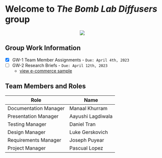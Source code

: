 # Welcome to *The Bomb Lab Diffusers* group

<p align="center">
  <img src="https://i.ytimg.com/vi/E_wLabP6gDw/hqdefault.jpg" />
</p>

## Group Work Information

* [x] GW-1 Team Member Assignments - `Due: April 4th, 2023`
* [ ] GW-2 Research Briefs - `Due: April 12th, 2023`
  * [view e-commerce sample](https://d2l.depaul.edu/d2l/le/content/933438/viewContent/10215138/View)

## Team Members and Roles

| Role                  | Name              |
| --------------------- | ----------------- |
| Documentation Manager |	Manaal Khurram    |
| Presentation Manager  |	Aayushi Lagdiwala |
| Testing Manager	      | Daniel Tran       |
| Design Manager	      | Luke Gerskovich   |
| Requirements Manager  | Joseph Puyear     |
| Project Manager	      | Pascual Lopez     |